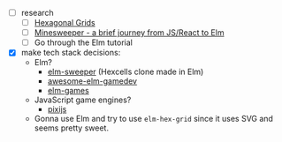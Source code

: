- [ ] research
  - [ ] [Hexagonal Grids](https://www.redblobgames.com/grids/hexagons/)
  - [ ] [Minesweeper - a brief journey from JS/React to Elm](http://rundis.github.io/blog/2015/elm_sweeper.html)
  - [ ] Go through the Elm tutorial
- [x] make tech stack decisions:
  - Elm?
    - [elm-sweeper](https://github.com/roSievers/elm-sweeper) (Hexcells clone made in Elm)
    - [awesome-elm-gamedev](https://github.com/rofrol/awesome-elm-gamedev)
    - [elm-games](https://github.com/rofrol/elm-games)
  - JavaScript game engines?
    - [pixijs](https://github.com/pixijs/pixijs)
  - Gonna use Elm and try to use `elm-hex-grid` since it uses SVG and seems pretty sweet.
